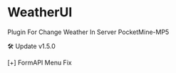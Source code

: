 # WeatherUI
Plugin For Change Weather In Server PocketMine-MP5

🛠️ Update v1.5.0

[+] FormAPI Menu Fix
